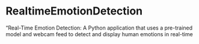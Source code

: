 # RealtimeEmotionDetection
 “Real-Time Emotion Detection: A Python application that uses a pre-trained model and webcam feed to detect and display human emotions in real-time
